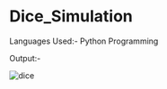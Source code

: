 # Dice_Simulation

Languages Used:- Python Programming

Output:-

![dice](https://user-images.githubusercontent.com/103900450/223806214-46ee524c-0905-4653-8bf4-03cdf1dadbb0.jpg)

